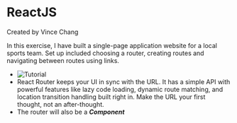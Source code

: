 # ReactJS
Created by Vince Chang </br>

In this exercise, I have built a single-page application website for a local
sports team. Set up included choosing a router, creating routes and navigating
between routes using links.
- ![Tutorial](https://medium.com/@pshrmn/a-simple-react-router-v4-tutorial-7f23ff27adf)
- React Router keeps your UI in sync with the URL. It has a simple API with
powerful features like lazy code loading, dynamic route matching, and location
transition handling built right in. Make the URL your first thought, not an
after-thought.
- The router will also be a ***Component***
